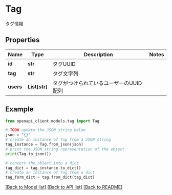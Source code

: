 # Tag

タグ情報

## Properties

Name | Type | Description | Notes
------------ | ------------- | ------------- | -------------
**id** | **str** | タグUUID | 
**tag** | **str** | タグ文字列 | 
**users** | **List[str]** | タグがつけられているユーザーのUUID配列 | 

## Example

```python
from openapi_client.models.tag import Tag

# TODO update the JSON string below
json = "{}"
# create an instance of Tag from a JSON string
tag_instance = Tag.from_json(json)
# print the JSON string representation of the object
print(Tag.to_json())

# convert the object into a dict
tag_dict = tag_instance.to_dict()
# create an instance of Tag from a dict
tag_form_dict = tag.from_dict(tag_dict)
```
[[Back to Model list]](../README.md#documentation-for-models) [[Back to API list]](../README.md#documentation-for-api-endpoints) [[Back to README]](../README.md)


